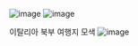 ![image](https://github.com/codebrunch/codebrunch.github.io/assets/70242287/40c1ef2f-abb8-4897-bd25-42d2c25fd114)
![image](https://github.com/codebrunch/codebrunch.github.io/assets/70242287/fb8fb85f-a5e0-463a-a90e-7a1bca19971c)


이탈리아 북부 여행지 모색
![image](https://github.com/codebrunch/codebrunch.github.io/assets/70242287/38c1520f-a409-4ccb-b336-f7646a87e240)
